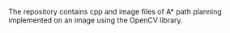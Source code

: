 The repository contains cpp and image files of A* path planning implemented on an image using the OpenCV library. 

